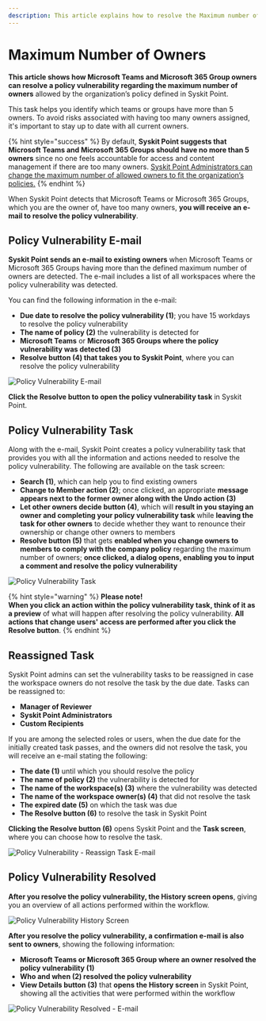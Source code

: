 ```yaml
---
description: This article explains how to resolve the Maximum number of Owners policy vulnerabilities.
---
```


# Maximum Number of Owners

**This article shows how Microsoft Teams and Microsoft 365 Group owners can resolve a policy vulnerability regarding the maximum number of owners** allowed by the organization’s policy defined in Syskit Point.

This task helps you identify which teams or groups have more than 5 owners. To avoid risks associated with having too many owners assigned, it's important to stay up to date with all current owners. 

{% hint style="success" %}
By default, **Syskit Point suggests that Microsoft Teams and Microsoft 365 Groups should have no more than 5 owners** since no one feels accountable for access and content management if there are too many owners.
[Syskit Point Administrators can change the maximum number of allowed owners to fit the organization’s policies.](set-up-policies.md)
{% endhint %}

When Syskit Point detects that Microsoft Teams or Microsoft 365 Groups, which you are the owner of, have too many owners, **you will receive an e-mail to resolve the policy vulnerability**.

## Policy Vulnerability E-mail

**Syskit Point sends an e-mail to existing owners** when Microsoft Teams or Microsoft 365 Groups having more than the defined maximum number of owners are detected. The e-mail includes a list of all workspaces where the policy vulnerability was detected.

You can find the following information in the e-mail:
* **Due date to resolve the policy vulnerability (1)**; you have 15 workdays to resolve the policy vulnerability
* **The name of policy (2)** the vulnerability is detected for
* **Microsoft Teams** or **Microsoft 365 Groups where the policy vulnerability was detected (3)**
* **Resolve button (4) that takes you to Syskit Point**, where you can resolve the policy vulnerability

![Policy Vulnerability E-mail](../../.gitbook/assets/maximum-number-of-owners-email.png)

**Click the Resolve button to open the policy vulnerability task** in Syskit Point.

## Policy Vulnerability Task

Along with the e-mail, Syskit Point creates a policy vulnerability task that provides you with all the information and actions needed to resolve the policy vulnerability. 
The following are available on the task screen:
* **Search (1)**, which can help you to find existing owners
* **Change to Member action (2)**; once clicked, an appropriate **message appears next to the former owner along with the Undo action (3)** 
* **Let other owners decide button (4)**, which will **result in you staying an owner and completing your policy vulnerability task** while **leaving the task for other owners** to decide whether they want to renounce their ownership or change other owners to members
* **Resolve button (5)** that gets **enabled when you change owners to members to comply with the company policy** regarding the maximum number of owners; **once clicked, a dialog opens, enabling you to input a comment and resolve the policy vulnerability**

![Policy Vulnerability Task](../../.gitbook/assets/maximum-number-of-owners-policy-violation-task.png)

{% hint style="warning" %}
**Please note!**  
**When you click an action within the policy vulnerability task, think of it as a preview** of what will happen after resolving the policy vulnerability.
**All actions that change users' access are performed after you click the Resolve button**. 
{% endhint %}


## Reassigned Task

Syskit Point admins can set the vulnerability tasks to be reassigned in case the workspace owners do not resolve the task by the due date. Tasks can be reassigned to:

* **Manager of Reviewer**
* **Syskit Point Administrators**
* **Custom Recipients**

If you are among the selected roles or users, when the due date for the initially created task passes, and the owners did not resolve the task, you will receive an e-mail stating the following:

* **The date (1)** until which you should resolve the policy
* **The name of policy (2)** the vulnerability is detected for
* **The name of the workspace(s) (3)** where the vulnerability was detected
* **The name of the workspace owner(s) (4)** that did not resolve the task
* **The expired date (5)** on which the task was due
* **The Resolve button (6)** to resolve the task in Syskit Point

**Clicking the Resolve button (6)** opens Syskit Point and the **Task screen**, where you can choose how to resolve the task.

![Policy Vulnerability - Reassign Task E-mail](../../.gitbook/assets/maximum-number-of-owners-reassign-task-email.png)

## Policy Vulnerability Resolved 

**After you resolve the policy vulnerability, the History screen opens**, giving you an overview of all actions performed within the workflow.

![Policy Vulnerability History Screen](../../.gitbook/assets/maximum-number-of-owners-workflow-history.png)

**After you resolve the policy vulnerability, a confirmation e-mail is also sent to owners**, showing the following information:
* **Microsoft Teams or Microsoft 365 Group where an owner resolved the policy vulnerability (1)**
* **Who and when (2) resolved the policy vulnerability**
* **View Details button (3)** that **opens the History screen** in Syskit Point, showing all the activities that were performed within the workflow

![Policy Vulnerability Resolved - E-mail](../../.gitbook/assets/maximum-number-of-owners-resolved-email.png)
